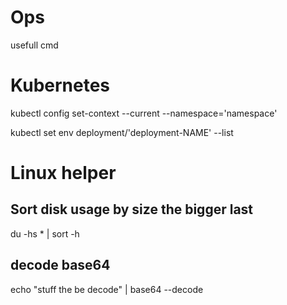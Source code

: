 # Ops
usefull cmd


# Kubernetes
kubectl config set-context --current --namespace='namespace'

kubectl set env deployment/'deployment-NAME' --list

# Linux helper

## Sort disk usage by size the bigger last
du -hs * | sort -h

## decode base64
echo "stuff the be decode" | base64 --decode
